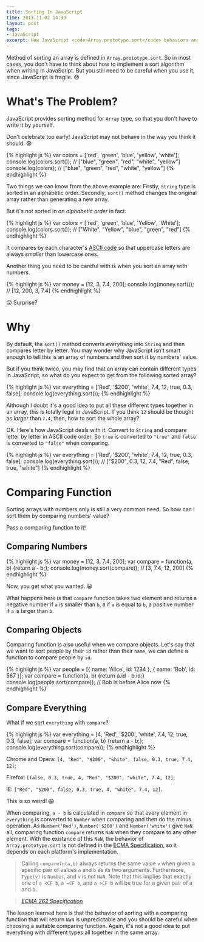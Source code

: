 ```yaml
---
title: Sorting In JavaScript
time: 2013.11.02 14:39
layout: post
tags:
- JavaScript
excerpt: How JavaScript <code>Array.prototype.sort</code> behaviors and what you should be careful with when you use it.
---
```


Method of sorting an array is defined in `Array.prototype.sort`. So in most cases, you don't have to think about how to implement a sort algorithm when writing in JavaScript. But you still need to be careful when you use it, since JavaScript is fragile. :disappointed:

# What's The Problem?

JavaScript provides sorting method for `Array` type, so that you don't have to write it by yourself.

Don't celebrate too early! JavaScript may not behave in the way you think it should. :fearful:

{% highlight js %}
var colors = ['red', 'green', 'blue', 'yellow', 'white'];
console.log(colors.sort());    // ["blue", "green", "red", "white", "yellow"]
console.log(colors);           // ["blue", "green", "red", "white", "yellow"]
{% endhighlight %}

Two things we can know from the above example are: Firstly, `String` type is sorted in an alphabetic order. Secondly, `sort()` method changes the original array rather than generating a new array.

But it's not sorted in *an alphabetic order* in fact.

{% highlight js %}
var colors = ['red', 'green', 'blue', 'Yellow', 'White'];
console.log(colors.sort());    // ["White", "Yellow", "blue", "green", "red"]
{% endhighlight %}

It compares by each character's <a href="http://www.asciitable.com/" target="_blank">ASCII code</a> so that uppercase letters are always *smaller* than lowercase ones.

Another thing you need to be careful with is when you sort an array with numbers.

{% highlight js %}
var money = [12, 3, 7.4, 200];
console.log(money.sort());    // [12, 200, 3, 7.4]
{% endhighlight %}

:open_mouth: Surprise?

# Why

By default, the `sort()` method converts *everything* into `String` and then compares letter by letter. You may wonder why JavaScript isn't smart enough to tell this is an array of numbers and then sort it by numbers' value.

But if you think twice, you may find that an array can contain different types in JavaScript, so what do you expect to get from the following sorted array?

{% highlight js %}
var everything = ['Red', '$200', 'white', 7.4, 12, true, 0.3, false];
console.log(everything.sort());
{% endhighlight %}

Although I doubt it's a good idea to put all these different types together in an array, this is totally legal in JavaScript. If you think `12` should be thought as *larger* than `7.4`, then, how to sort the whole array?

OK. Here's how JavaScript deals with it: Convert to `String` and compare letter by letter in ASCII code order. So `true` is converted to `"true"` and `false` is converted to `"false"` when comparing.

{% highlight js %}
var everything = ['Red', '$200', 'white', 7.4, 12, true, 0.3, false];
console.log(everything.sort()); 
// ["$200", 0.3, 12, 7.4, "Red", false, true, "white"]
{% endhighlight %}

# Comparing Function

Sorting arrays with numbers only is still a very common need. So how can I sort them by comparing numbers' value?

Pass a comparing function to it!

## Comparing Numbers

{% highlight js %}
var money = [12, 3, 7.4, 200];
var compare = function(a, b) {return a - b;};
console.log(money.sort(compare)); // [3, 7.4, 12, 200]
{% endhighlight %}

Now, you get what you wanted. :grinning: 

What happens here is that `compare` function takes two element and returns a negative number if `a` is smaller than `b`, `0` if `a` is equal to `b`, a positive number if `a` is larger than `b`.

## Comparing Objects

Comparing function is also useful when we compare objects. Let's say that we want to sort people by their `id` rather than their `name`, we can define a function to compare people by `id`.

{% highlight js %}
var people = [{
    name: 'Alice',
    id: 1234
}, {
    name: 'Bob',
    id: 567
}];
var compare = function(a, b) {return a.id - b.id;}
console.log(people.sort(compare)); // Bob is before Alice now
{% endhighlight %}

## Compare Everything

What if we sort `everything` with `compare`?

{% highlight js %}
var everything = [4, 'Red', '$200', 'white', 7.4, 12, true, 0.3, false];
var compare = function(a, b) {return a - b;};
console.log(everything.sort(compare)); 
{% endhighlight %}

Chrome and Opera: `[4, "Red", "$200", "white", false, 0.3, true, 7.4, 12]`; 

Firefox: `[false, 0.3, true, 4, "Red", "$200", "white", 7.4, 12]`; 

IE: `["Red", "$200", false, 0.3, true, 4, "white", 7.4, 12]`.

This is so weird! :scream:

When comparing, `a - b` is calculated in `compare` so that every element in `everything` is converted to `Number` when comparing and then do the minus operation. As `Number('Red')`, `Number('$200')` and `Number('white')` give `NaN` all, comparing function `compare` returns `NaN` when they compare to any other element. With the existance of this `NaN`, the behavior of `Array.prototype.sort` is not defined in the <a href="http://www.ecma-international.org/ecma-262/5.1/#sec-15.4.4.11" target="_blank">ECMA Specification</a>, so it depends on each platform's implementation.

> Calling `comparefn(a,b)` always returns the same value `v` when given a specific pair of values `a` and `b` as its two arguments. Furthermore, `Type(v)` is `Number`, and `v` is not `NaN`. Note that this implies that exactly one of `a <CF b`, `a =CF b`, and `a >CF b` will be true for a given pair of a and b.

> <a href="http://www.ecma-international.org/ecma-262/5.1/#sec-15.4.4.11" target="_blank">*ECMA 262 Specification*</a>

The lesson learned here is that the behavior of sorting with a comparing function that will return `NaN` is unpredictable and you should be careful when choosing a suitable comparing function. Again, it's not a good idea to put everything with different types all together in the same array.
